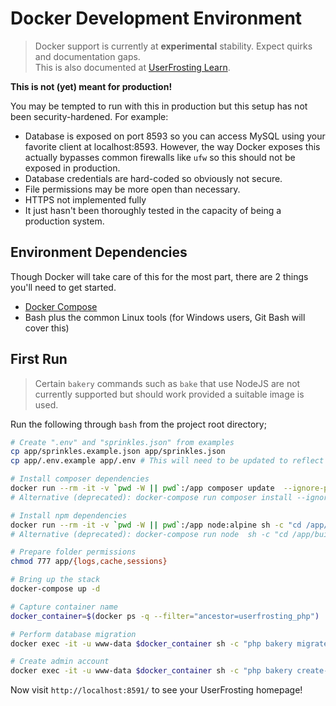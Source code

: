# Docker Development Environment

>Docker support is currently at **experimental** stability. Expect quirks and documentation gaps.<br/>
>This is also documented at [UserFrosting Learn](https://learn.userfrosting.com/installation/environment/docker).

**This is not (yet) meant for production!**

You may be tempted to run with this in production but this setup has not been security-hardened. For example:

- Database is exposed on port 8593 so you can access MySQL using your favorite client at localhost:8593. However,
  the way Docker exposes this actually bypasses common firewalls like `ufw` so this should not be exposed in production.
- Database credentials are hard-coded so obviously not secure.
- File permissions may be more open than necessary.
- HTTPS not implemented fully
- It just hasn't been thoroughly tested in the capacity of being a production system.


## Environment Dependencies

Though Docker will take care of this for the most part, there are 2 things you'll need to get started.

* [Docker Compose](https://docs.docker.com/compose/install/)
* Bash plus the common Linux tools (for Windows users, Git Bash will cover this)

## First Run

>Certain `bakery` commands such as `bake` that use NodeJS are not currently supported but should work provided a suitable image is used.

Run the following through `bash` from the project root directory;

```bash
# Create ".env" and "sprinkles.json" from examples
cp app/sprinkles.example.json app/sprinkles.json
cp app/.env.example app/.env # This will need to be updated to reflect docker-compose.yml

# Install composer dependencies
docker run --rm -it -v `pwd -W || pwd`:/app composer update  --ignore-platform-reqs --no-scripts
# Alternative (deprecated): docker-compose run composer install --ignore-platform-reqs --no-scripts

# Install npm dependencies
docker run --rm -it -v `pwd -W || pwd`:/app node:alpine sh -c "cd /app/build ; npm install ; npm run uf-assets-install"
# Alternative (deprecated): docker-compose run node  sh -c "cd /app/build ; npm install ; npm run uf-assets-install"

# Prepare folder permissions
chmod 777 app/{logs,cache,sessions}

# Bring up the stack
docker-compose up -d

# Capture container name
docker_container=$(docker ps -q --filter="ancestor=userfrosting_php")

# Perform database migration
docker exec -it -u www-data $docker_container sh -c "php bakery migrate"

# Create admin account
docker exec -it -u www-data $docker_container sh -c "php bakery create-admin"
```

Now visit `http://localhost:8591/` to see your UserFrosting homepage!
